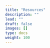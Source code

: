 ```yaml
---
title: "Resources"
description: ""
lead: ""
draft: false
images: []
type: docs
weight: 100
---
```


